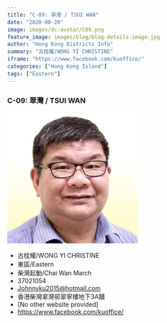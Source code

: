 ```yaml
---
title: "C-09: 翠灣 / TSUI WAN"
date: "2020-08-20"
image: images/dc-avatar/C09.png
feature_image: images/blog/blog-details-image.jpg
author: "Hong Kong Districts Info"
summary: "古桂耀/WONG YI CHRISTINE"
iframe: "https://www.facebook.com/kuoffice/"
categories: ["Hong Kong Island"]
tags: ["Eastern"]
---
```


### C-09: 翠灣 / TSUI WAN  
![](/images/dc-avatar/C09.png)  

 - 古桂耀/WONG YI CHRISTINE  
 - 東區/Eastern  
 - 柴灣起動/Chai Wan March  
 - 37021054  
 - Johnnyku2015@hotmail.com  
 - 香港柴灣翠灣邨翠寧樓地下3A舖  
 - [No other website provided]  
 - https://www.facebook.com/kuoffice/
